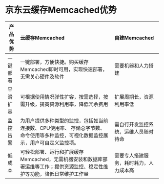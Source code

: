 # 京东云缓存Memcached优势
产品优势|云缓存Memcached	|自建Memcached
---|:--|:---
一键部署|	一键部署，方便快捷。购买缓存Memcached即时可用，实现快速部署，无需关心硬件及软件	|需要机器和人力搭建
平滑扩容	|可根据使用情况弹性扩容，按需选择，按需升级，提高资源利用率，降低冗余费用|	扩展周期长，资源利用率低
监控告警|	为用户提供多种类型的监控，包括如当前连接数、CPU使用率、 存储总字节数、命令使用等多种监控，可视化数据监控展示，用户可自定义监控项。	|需自行开发监控系统，运维人员随时待命
低成本	|可轻松部署、运行和扩展缓存Memcached，无需机器安装和数据库部署运维等工作；提供资源监控、稳定性维护等功能，降低日常维护工作量	|需要专人搭建服务，耗时耗力，人力成本高
